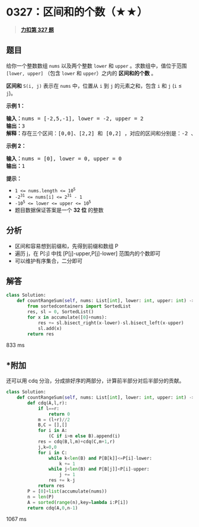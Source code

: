 # 0327：区间和的个数（★★）


> <u>**[力扣第 327 题](https://leetcode.cn/problems/count-of-range-sum/)**</u>

## 题目

<p>给你一个整数数组 <code>nums</code> 以及两个整数 <code>lower</code> 和 <code>upper</code> 。求数组中，值位于范围 <code>[lower, upper]</code> （包含 <code>lower</code> 和 <code>upper</code>）之内的 <strong>区间和的个数</strong> 。</p>

<p><strong>区间和</strong> <code>S(i, j)</code> 表示在 <code>nums</code> 中，位置从 <code>i</code> 到 <code>j</code> 的元素之和，包含 <code>i</code> 和 <code>j</code> (<code>i</code> ≤ <code>j</code>)。</p>


<strong>示例 1：</strong>

<pre>
<strong>输入：</strong>nums = [-2,5,-1], lower = -2, upper = 2
<strong>输出：</strong>3
<strong>解释：</strong>存在三个区间：[0,0]、[2,2] 和 [0,2] ，对应的区间和分别是：-2 、-1 、2 。
</pre>

<p><strong>示例 2：</strong></p>

<pre>
<strong>输入：</strong>nums = [0], lower = 0, upper = 0
<strong>输出：</strong>1
</pre>



<p><strong>提示：</strong></p>

<ul>
<li><code>1 <= nums.length <= 10<sup>5</sup></code></li>
<li><code>-2<sup>31</sup> <= nums[i] <= 2<sup>31</sup> - 1</code></li>
<li><code>-10<sup>5</sup> <= lower <= upper <= 10<sup>5</sup></code></li>
<li>题目数据保证答案是一个 <strong>32 位</strong> 的整数</li>
</ul>


## 分析

- 区间和容易想到前缀和，先得到前缀和数组 P
- 遍历 j，在 P[:j] 中找 [P[j]-upper,P[j]-lower] 范围内的个数即可
- 可以维护有序集合，二分即可

## 解答

```python
class Solution:
    def countRangeSum(self, nums: List[int], lower: int, upper: int) -> int:
        from sortedcontainers import SortedList
        res, sl = 0, SortedList()
        for x in accumulate([0]+nums):
            res += sl.bisect_right(x-lower)-sl.bisect_left(x-upper)
            sl.add(x)
        return res
```
833 ms

## *附加

还可以用 cdq 分治，分成排好序的两部分，计算前半部分对后半部分的贡献。

```python
class Solution:
    def countRangeSum(self, nums: List[int], lower: int, upper: int) -> int:
        def cdq(A,l,r):
            if l==r:
                return 0
            m = (l+r)//2
            B,C = [],[]
            for i in A:
                (C if i>m else B).append(i)
            res = cdq(B,l,m)+cdq(C,m+1,r)
            j,k=0,0
            for i in C:
                while k<len(B) and P[B[k]]<=P[i]-lower:
                    k += 1
                while j<len(B) and P[B[j]]<P[i]-upper:
                    j += 1
                res += k-j
            return res
        P = [0]+list(accumulate(nums))
        n = len(P)
        A = sorted(range(n),key=lambda i:P[i])
        return cdq(A,0,n-1)
```
1067 ms

